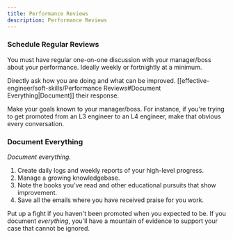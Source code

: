 ```yaml
---
title: Performance Reviews
description: Performance Reviews
---
```


### Schedule Regular Reviews
You must have regular one-on-one discussion with your manager/boss about your performance. Ideally weekly or fortnightly at a minimum.

Directly ask how you are doing and what can be improved. [[effective-engineer/soft-skills/Performance Reviews#Document Everything|Document]] their response.

Make your goals known to your manager/boss. For instance, if you're trying to get promoted from an L3 engineer to an L4 engineer, make that obvious every conversation.

### Document Everything
*Document everything*. 
1. Create daily logs and weekly reports of your high-level progress.
2. Manage a growing knowledgebase.
3. Note the books you've read and other educational pursuits that show improvement.
4. Save all the emails where you have received praise for you work.

Put up a fight if you haven't been promoted when you expected to be. If you document *everything*, you'll have a mountain of evidence to support your case that cannot be ignored.
